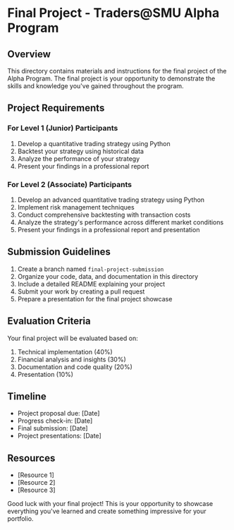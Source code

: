 # Final Project - Traders@SMU Alpha Program

## Overview

This directory contains materials and instructions for the final project of the Alpha Program. The final project is your opportunity to demonstrate the skills and knowledge you've gained throughout the program.

## Project Requirements

### For Level 1 (Junior) Participants

1. Develop a quantitative trading strategy using Python
2. Backtest your strategy using historical data
3. Analyze the performance of your strategy
4. Present your findings in a professional report

### For Level 2 (Associate) Participants

1. Develop an advanced quantitative trading strategy using Python
2. Implement risk management techniques
3. Conduct comprehensive backtesting with transaction costs
4. Analyze the strategy's performance across different market conditions
5. Present your findings in a professional report and presentation

## Submission Guidelines

1. Create a branch named `final-project-submission`
2. Organize your code, data, and documentation in this directory
3. Include a detailed README explaining your project
4. Submit your work by creating a pull request
5. Prepare a presentation for the final project showcase

## Evaluation Criteria

Your final project will be evaluated based on:

1. Technical implementation (40%)
2. Financial analysis and insights (30%)
3. Documentation and code quality (20%)
4. Presentation (10%)

## Timeline

- Project proposal due: [Date]
- Progress check-in: [Date]
- Final submission: [Date]
- Project presentations: [Date]

## Resources

- [Resource 1]
- [Resource 2]
- [Resource 3]

Good luck with your final project! This is your opportunity to showcase everything you've learned and create something impressive for your portfolio. 